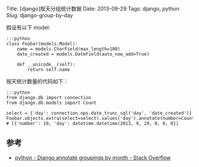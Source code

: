 Title: [django]按天分组统计数据
Date: 2013-09-29
Tags: django, python
Slug: django-group-by-day

假设有以下 model:

    :::python
    class Foobar(models.Model):
        name = models.CharField(max_length=100)
        date_created = models.DateField(auto_now_add=True)

        def __unicode__(self):
            return self.name


按天统计数量的代码如下：

    :::python
    from django.db import connection
    from django.db.models import Count

    select = {'day': connection.ops.date_trunc_sql('day', 'date_created')}
    Foobar.objects.extra(select=select).values('day').annotate(number=Count('id'))
    # [{'number': 10, 'day': datetime.datetime(2013, 9, 29, 0, 0, 0}]


## 参考

* [python - Django annotate groupings by month - Stack Overflow](http://stackoverflow.com/questions/3543379/django-annotate-groupings-by-month)
